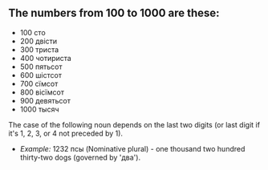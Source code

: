 ## The numbers from 100 to 1000 are these:
* 100 сто
* 200 двісти
* 300 триста
* 400 чотириста
* 500 пятьсот
* 600 шістсот
* 700 сїмсот
* 800 вісїмсот
* 900 девятьсот
* 1000 тысяч

The case of the following noun depends on the last two digits (or last digit if it's 1, 2, 3, or 4 not preceded by 1).

* *Example:* 1232 псы (Nominative plural) - one thousand two hundred thirty-two dogs (governed by 'два').